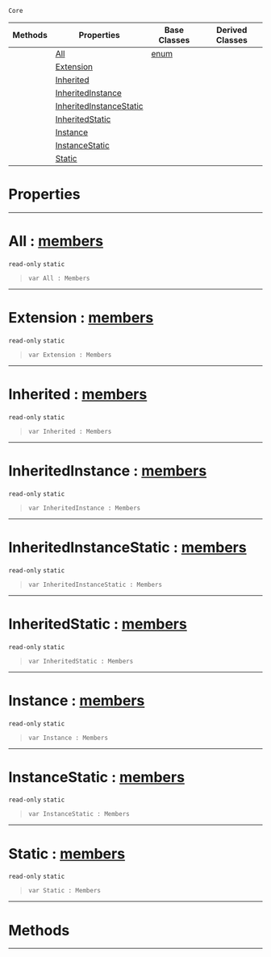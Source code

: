  `Core`

|Methods|Properties|Base Classes|Derived Classes|
|---|---|---|---|
| |[ All](https://plasmaengine.github.io/PlasmaDocs/Plasma1/C++/code_reference/lightning_base_types/members.md#all-plasma-engine-document)|[enum](https://plasmaengine.github.io/PlasmaDocs/Plasma1/C++/code_reference/lightning_base_types/enum.md)| |
| |[ Extension](https://plasmaengine.github.io/PlasmaDocs/Plasma1/C++/code_reference/lightning_base_types/members.md#extension-plasma-engine-do)| | |
| |[ Inherited](https://plasmaengine.github.io/PlasmaDocs/Plasma1/C++/code_reference/lightning_base_types/members.md#inherited-plasma-engine-do)| | |
| |[ InheritedInstance](https://plasmaengine.github.io/PlasmaDocs/Plasma1/C++/code_reference/lightning_base_types/members.md#inheritedinstance-plasma-e)| | |
| |[ InheritedInstanceStatic](https://plasmaengine.github.io/PlasmaDocs/Plasma1/C++/code_reference/lightning_base_types/members.md#inheritedinstancestatic)| | |
| |[ InheritedStatic](https://plasmaengine.github.io/PlasmaDocs/Plasma1/C++/code_reference/lightning_base_types/members.md#inheritedstatic-plasma-eng)| | |
| |[ Instance](https://plasmaengine.github.io/PlasmaDocs/Plasma1/C++/code_reference/lightning_base_types/members.md#instance-plasma-engine-doc)| | |
| |[ InstanceStatic](https://plasmaengine.github.io/PlasmaDocs/Plasma1/C++/code_reference/lightning_base_types/members.md#instancestatic-plasma-engi)| | |
| |[ Static](https://plasmaengine.github.io/PlasmaDocs/Plasma1/C++/code_reference/lightning_base_types/members.md#static-plasma-engine-docum)| | |


 #  Properties


---  
 #  All : [members](https://plasmaengine.github.io/PlasmaDocs/Plasma1/C++/code_reference/lightning_base_types/members.md)

 `read-only` `static`

> 
> ``` lang=cpp, name=Lightning
> var All : Members


---  
 #  Extension : [members](https://plasmaengine.github.io/PlasmaDocs/Plasma1/C++/code_reference/lightning_base_types/members.md)

 `read-only` `static`

> 
> ``` lang=cpp, name=Lightning
> var Extension : Members


---  
 #  Inherited : [members](https://plasmaengine.github.io/PlasmaDocs/Plasma1/C++/code_reference/lightning_base_types/members.md)

 `read-only` `static`

> 
> ``` lang=cpp, name=Lightning
> var Inherited : Members


---  
 #  InheritedInstance : [members](https://plasmaengine.github.io/PlasmaDocs/Plasma1/C++/code_reference/lightning_base_types/members.md)

 `read-only` `static`

> 
> ``` lang=cpp, name=Lightning
> var InheritedInstance : Members


---  
 #  InheritedInstanceStatic : [members](https://plasmaengine.github.io/PlasmaDocs/Plasma1/C++/code_reference/lightning_base_types/members.md)

 `read-only` `static`

> 
> ``` lang=cpp, name=Lightning
> var InheritedInstanceStatic : Members


---  
 #  InheritedStatic : [members](https://plasmaengine.github.io/PlasmaDocs/Plasma1/C++/code_reference/lightning_base_types/members.md)

 `read-only` `static`

> 
> ``` lang=cpp, name=Lightning
> var InheritedStatic : Members


---  
 #  Instance : [members](https://plasmaengine.github.io/PlasmaDocs/Plasma1/C++/code_reference/lightning_base_types/members.md)

 `read-only` `static`

> 
> ``` lang=cpp, name=Lightning
> var Instance : Members


---  
 #  InstanceStatic : [members](https://plasmaengine.github.io/PlasmaDocs/Plasma1/C++/code_reference/lightning_base_types/members.md)

 `read-only` `static`

> 
> ``` lang=cpp, name=Lightning
> var InstanceStatic : Members


---  
 #  Static : [members](https://plasmaengine.github.io/PlasmaDocs/Plasma1/C++/code_reference/lightning_base_types/members.md)

 `read-only` `static`

> 
> ``` lang=cpp, name=Lightning
> var Static : Members


---  
 #  Methods


---  
 

 